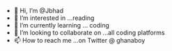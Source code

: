 - 👋 Hi, I’m @Jbhad
- 👀 I’m interested in ...reading 
- 🌱 I’m currently learning ... coding 
- 💞️ I’m looking to collaborate on ...all coding platforms 
- 📫 How to reach me ...on Twitter @ ghanaboy 

<!---
Jbhad/Jbhad is a ✨ special ✨ repository because its `README.md` (this file) appears on your GitHub profile.
You can click the Preview link to take a look at your changes.
--->
